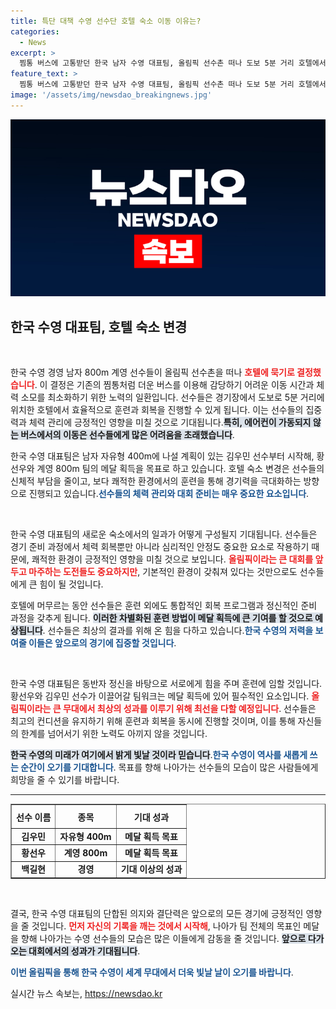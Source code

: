 ```yaml
---
title: 특단 대책 수영 선수단 호텔 숙소 이동 이유는?
categories:
  - News
excerpt: >
  찜통 버스에 고통받던 한국 남자 수영 대표팀, 올림픽 선수촌 떠나 도보 5분 거리 호텔에서 거주 결정! 체력 소모를 줄이고 메달을 향한 전력 다짐!
feature_text: >
  찜통 버스에 고통받던 한국 남자 수영 대표팀, 올림픽 선수촌 떠나 도보 5분 거리 호텔에서 거주 결정! 체력 소모를 줄이고 메달을 향한 전력 다짐!
image: '/assets/img/newsdao_breakingnews.jpg'
---
```


<p><img src="/assets/img/newsdao_breakingnews.jpg" alt="implanttips 속보" /></p>

<h2 data-ke-size="size26">한국 수영 대표팀, 호텔 숙소 변경</h2>

<p data-ke-size="size16">&nbsp;</p>

<p>한국 수영 경영 남자 800m 계영 선수들이 올림픽 선수촌을 떠나 <b><span style="color: #ee2323;">호텔에 묵기로 결정했습니다</span></b>. 이 결정은 기존의 찜통처럼 더운 버스를 이용해 감당하기 어려운 이동 시간과 체력 소모를 최소화하기 위한 노력의 일환입니다. 선수들은 경기장에서 도보로 5분 거리에 위치한 호텔에서 효율적으로 훈련과 회복을 진행할 수 있게 됩니다. 이는 선수들의 집중력과 체력 관리에 긍정적인 영향을 미칠 것으로 기대됩니다.<b><span style="background-color: #21538527;">특히, 에어컨이 가동되지 않는 버스에서의 이동은 선수들에게 많은 어려움을 초래했습니다</span></b>. </p>

<p>한국 수영 대표팀은 남자 자유형 400m에 나설 계획이 있는 김우민 선수부터 시작해, 황선우와 계영 800m 팀의 메달 획득을 목표로 하고 있습니다. 호텔 숙소 변경은 선수들의 신체적 부담을 줄이고, 보다 쾌적한 환경에서의 훈련을 통해 경기력을 극대화하는 방향으로 진행되고 있습니다.<b><span style="color: #1a5490;">선수들의 체력 관리와 대회 준비는 매우 중요한 요소입니다</span></b>.</p>

<p data-ke-size="size16">&nbsp;</p>

<p>한국 수영 대표팀의 새로운 숙소에서의 일과가 어떻게 구성될지 기대됩니다. 선수들은 경기 준비 과정에서 체력 회복뿐만 아니라 심리적인 안정도 중요한 요소로 작용하기 때문에, 쾌적한 환경이 긍정적인 영향을 미칠 것으로 보입니다. <b><span style="color: #ee2323;">올림픽이라는 큰 대회를 앞두고 마주하는 도전들도 중요하지만</span></b>, 기본적인 환경이 갖춰져 있다는 것만으로도 선수들에게 큰 힘이 될 것입니다. </p>

<p>호텔에 머무르는 동안 선수들은 훈련 외에도 통합적인 회복 프로그램과 정신적인 준비 과정을 갖추게 됩니다. <b><span style="background-color: #21538527;">이러한 차별화된 훈련 방법이 메달 획득에 큰 기여를 할 것으로 예상됩니다</span></b>. 선수들은 최상의 결과를 위해 온 힘을 다하고 있습니다.<b><span style="color: #1a5490;">한국 수영의 저력을 보여줄 이들은 앞으로의 경기에 집중할 것입니다</span></b>.</p>

<p data-ke-size="size16">&nbsp;</p>

<p>한국 수영 대표팀은 동반자 정신을 바탕으로 서로에게 힘을 주며 훈련에 임할 것입니다. 황선우와 김우민 선수가 이끌어갈 팀워크는 메달 획득에 있어 필수적인 요소입니다. <b><span style="color: #ee2323;">올림픽이라는 큰 무대에서 최상의 성과를 이루기 위해 최선을 다할 예정입니다</span></b>. 선수들은 최고의 컨디션을 유지하기 위해 훈련과 회복을 동시에 진행할 것이며, 이를 통해 자신들의 한계를 넘어서기 위한 노력도 아끼지 않을 것입니다.</p>

<p><b><span style="background-color: #21538527;">한국 수영의 미래가 여기에서 밝게 빛날 것이라 믿습니다</span></b>.<b><span style="color: #1a5490;">한국 수영이 역사를 새롭게 쓰는 순간이 오기를 기대합니다</span></b>. 목표를 향해 나아가는 선수들의 모습이 많은 사람들에게 희망을 줄 수 있기를 바랍니다.</p>

<hr>

<table style="width: 100%;" border="1">
  <tr>
    <th style="text-align: center; height: 30px;">선수 이름</th>
    <th style="text-align: center; height: 30px;">종목</th>
    <th style="text-align: center; height: 30px;">기대 성과</th>
  </tr>
  <tr>
    <td style="text-align: center; height: 17px;"><b>김우민</b></td>
    <td style="text-align: center; height: 17px;"><b>자유형 400m</b></td>
    <td style="text-align: center; height: 17px;"><b>메달 획득 목표</b></td>
  </tr>
  <tr>
    <td style="text-align: center; height: 17px;"><b>황선우</b></td>
    <td style="text-align: center; height: 17px;"><b>계영 800m</b></td>
    <td style="text-align: center; height: 17px;"><b>메달 획득 목표</b></td>
  </tr>
  <tr>
    <td style="text-align: center; height: 17px;"><b>백길현</b></td>
    <td style="text-align: center; height: 17px;"><b>경영</b></td>
    <td style="text-align: center; height: 17px;"><b>기대 이상의 성과</b></td>
  </tr>
</table>

<p data-ke-size="size16">&nbsp;</p>

<p>결국, 한국 수영 대표팀의 단합된 의지와 결단력은 앞으로의 모든 경기에 긍정적인 영향을 줄 것입니다. <b><span style="color: #ee2323;">먼저 자신의 기록을 깨는 것에서 시작해</span></b>, 나아가 팀 전체의 목표인 메달을 향해 나아가는 수영 선수들의 모습은 많은 이들에게 감동을 줄 것입니다. <b><span style="background-color: #21538527;">앞으로 다가오는 대회에서의 성과가 기대됩니다</span></b>.</p>

<p><b><span style="color: #1a5490;">이번 올림픽을 통해 한국 수영이 세계 무대에서 더욱 빛날 날이 오기를 바랍니다</span></b>.</p>
실시간 뉴스 속보는, <a href="https://newsdao.kr" rel="dofollow">https://newsdao.kr</a>


